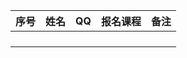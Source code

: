 | 序号 | 姓名 | QQ   | 报名课程 | 备注 |
| ---- | ---- | ---- | -------- | ---- |
|      |      |      |          |      |
|      |      |      |          |      |
|      |      |      |          |      |
|      |      |      |          |      |

